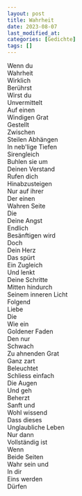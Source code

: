 ```yaml
---
layout: post
title: Wahrheit
date: 2023-08-07
last_modified_at:
categories: [Gedichte]
tags: []
---
```


Wenn du  
Wahrheit  
Wirklich  
Berührst   
Wirst du  
Unvermittelt  
Auf einen  
Windigen Grat  
Gestellt  
Zwischen  
Steilen Abhängen  
In neb'lige Tiefen  
Sirengleich  
Buhlen sie um  
Deinen Verstand  
Rufen dich  
Hinabzusteigen  
Nur auf ihrer  
Der einen  
Wahren Seite  
Die  
Deine Angst  
Endlich  
Besänftigen wird  
Doch  
Dein Herz  
Das spürt   
Ein Zugleich  
Und lenkt  
Deine Schritte  
Mitten hindurch  
Seinem inneren Licht  
Folgend  
Liebe  
Die  
Wie ein  
Goldener Faden  
Den nur  
Schwach  
Zu ahnenden Grat  
Ganz zart  
Beleuchtet  
Schliess einfach  
Die Augen  
Und geh  
Beherzt  
Sanft und  
Wohl wissend  
Dass dieses  
Unglaubliche Leben  
Nur dann  
Vollständig ist  
Wenn  
Beide Seiten  
Wahr sein und  
In dir  
Eins werden  
Dürfen